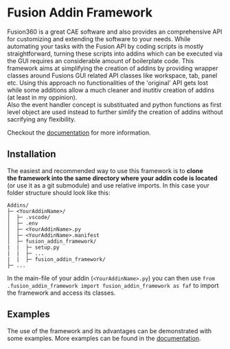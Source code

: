 # Fusion Addin Framework
Fusion360 is a great CAE software and also provides an comprehensive API for 
customizing and extending the software to your needs.
While automating your tasks with the Fusion API by coding scripts is mostly 
straightforward, turning these scripts into addins which can be executed via 
the GUI requires an considerable amount of boilerplate code.
This framework aims at simplifying the creation of addins by providing wrapper 
classes around Fusions GUI related API classes like workspace, tab, panel etc.
Using this approach no functionalities of the 'original' API gets lost while some 
additions allow a much cleaner and inutitiv creation of addins (at least in my 
oppinion).  
Also the event handler concept is substituated and python functions as first 
level object are used instead to further simlify the creation of addins without
sacrifying any flexibility.

Checkout the [documentation](https://fusion-addin-framework.readthedocs.io/en/latest/) for more information.


## Installation
The easiest and recommended way to use this framework is to **clone  
the framework into the same directory where your addin code is located** 
(or use it as a git submodule) and use relative imports.
In this case your folder structure should look like this:
```
Addins/
├─ <YourAddinName>/
│  ├─ .vscode/
│  ├─ .env
│  ├─ <YourAddinName>.py
│  ├─ <YourAddinName>.manifest
│  ├─ fusion_addin_framework/
|  |  ├─ setup.py
|  |  ├─ ...
|  |  ├─ fusion_addin_framework/
├─ ...
```
In the main-file of your addin (`<YourAddinName>.py`) you can then use 
`from .fusion_addin_framework import fusion_addin_framework as faf`
to import the framework and access its classes.

## Examples
The use of the framework and its advantages can be demonstrated with some examples.
More examples can be found in the [documentation](https://fusion-addin-framework.readthedocs.io/en/latest/).

```python

```
